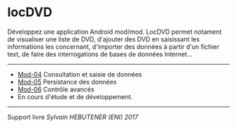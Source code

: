 # locDVD
Développez une application Android mod/mod.
LocDVD permet notament de visualiser une liste de DVD, d'ajouter des DVD en saisissant les informations les concernant, d'importer des données à partir d'un fichier text, de faire des interrogations de bases de données Internet...

---

+ [Mod-04](https://github.com/BH0791/locDVD/tree/master/chapter_04) Consultation et saisie de données
+ [Mod-05](https://github.com/BH0791/locDVD/tree/master/chapter_05) Persistance des données
+ [Mod-06](https://github.com/BH0791/locDVD/tree/master/chapter_06) Contrôle avancés
+  En cours d'étude et de développement.


---
Support livre *Sylvain HEBUTENER (ENI) 2017*